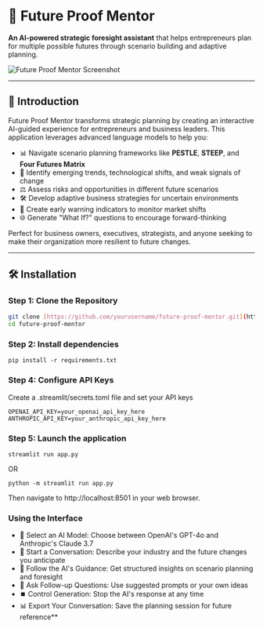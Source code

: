 # 🔮 Future Proof Mentor

**An AI-powered strategic foresight assistant** that helps entrepreneurs plan for multiple possible futures through scenario building and adaptive planning.

![Future Proof Mentor Screenshot](path/to/screenshot.png)

---

## 🚀 Introduction

Future Proof Mentor transforms strategic planning by creating an interactive AI-guided experience for entrepreneurs and business leaders. This application leverages advanced language models to help you:

- 📊 Navigate scenario planning frameworks like **PESTLE**, **STEEP**, and **Four Futures Matrix**
- 🔭 Identify emerging trends, technological shifts, and weak signals of change
- ⚖️ Assess risks and opportunities in different future scenarios
- 🛠️ Develop adaptive business strategies for uncertain environments
- 🎯 Create early warning indicators to monitor market shifts
- 🌐 Generate "What If?" questions to encourage forward-thinking

Perfect for business owners, executives, strategists, and anyone seeking to make their organization more resilient to future changes.

---

## 🛠️ Installation

### Step 1: Clone the Repository

```bash
git clone [https://github.com/yourusername/future-proof-mentor.git](https://github.com/umairalipathan1980/Business-Assistant.git)
cd future-proof-mentor
```
### Step 2: Install dependencies
```
pip install -r requirements.txt
```
### Step 4: Configure API Keys
Create a .streamlit/secrets.toml file and set your API keys
```
OPENAI_API_KEY=your_openai_api_key_here
ANTHROPIC_API_KEY=your_anthropic_api_key_here
```
### Step 5: Launch the application
```
streamlit run app.py
```
OR
```
python -m streamlit run app.py
```
Then navigate to http://localhost:8501 in your web browser.

### Using the Interface
- 🔄 Select an AI Model: Choose between OpenAI's GPT-4o and Anthropic's Claude 3.7
- 💬 Start a Conversation: Describe your industry and the future changes you anticipate
- 📝 Follow the AI's Guidance: Get structured insights on scenario planning and foresight
- 🔄 Ask Follow-up Questions: Use suggested prompts or your own ideas
- ⏹️ Control Generation: Stop the AI's response at any time
- 📊 Export Your Conversation: Save the planning session for future reference**


